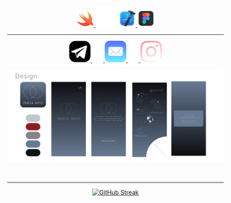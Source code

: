 <div align="center">
  
  <div align="center">
  <a href=https://www.instagram.com/iamkorobitsyn>
    <img src="https://github.com/iamkorobitsyn/iamkorobitsyn/blob/main/swiftIcon.png"
         alt="LinkedIn Badge" title="Instagram" alt="Java" width="40" height="40"/>
</a>

<img src="https://github.com/iamkorobitsyn/iamkorobitsyn/blob/main/headSeparator.png" alt="LinkedIn Badge" title="Instagram" alt="Java" width="50" height="50"/> 
</a>
<a href=https://www.instagram.com/iamkorobitsyn>
    <img src="https://github.com/iamkorobitsyn/iamkorobitsyn/blob/main/xcodeIcon.png"
         alt="LinkedIn Badge" title="Instagram" alt="Java" width="40" height="40"/>
</a>
<a href=https://www.instagram.com/iamkorobitsyn>
   <img src="https://github.com/iamkorobitsyn/iamkorobitsyn/blob/main/figmaIcon.png"
        alt="LinkedIn Badge" title="Instagram" alt="Java" width="40" height="40"/>
  
---
  
</div>

<div align="center">
  <a href=https://www.instagram.com/iamkorobitsyn>
    <img src="https://github.com/iamkorobitsyn/iamkorobitsyn/blob/main/telegramIcon.png"
         alt="LinkedIn Badge" title="Instagram" alt="Java" width="50" height="50"/>
  </a>
  
  <a href=https://www.instagram.com/iamkorobitsyn>
    <img src="https://github.com/iamkorobitsyn/iamkorobitsyn/blob/main/socialSeparator.png"
         alt="LinkedIn Badge" title="Instagram" alt="Java" width="25" height="50"/>
  </a>
   <a href=https://www.instagram.com/iamkorobitsyn>
    <img src="https://github.com/iamkorobitsyn/iamkorobitsyn/blob/main/mailIcon.png"
         alt="LinkedIn Badge" title="Instagram" alt="Java" width="50" height="50"/>
  </a>
  
  <a href=https://www.instagram.com/iamkorobitsyn>
    <img src="https://github.com/iamkorobitsyn/iamkorobitsyn/blob/main/socialSeparator.png"
         alt="LinkedIn Badge" title="Instagram" alt="Java" width="25" height="50"/>
  </a>
   <a href=https://www.instagram.com/iamkorobitsyn>
    <img src="https://github.com/iamkorobitsyn/iamkorobitsyn/blob/main/istagramIcon.png"
         alt="LinkedIn Badge" title="Instagram" alt="Java" width="50" height="50"/>
  </a>
</div>



</pre>



<div id="header" align="center">



![Image alt](https://github.com/iamkorobitsyn/iamkorobitsyn/blob/main/Design.png)
  
  <img src="https://komarev.com/ghpvc/?username=iamkorobok-github-username&style=flat-square&color=blue" alt=""/>
</div>

<div align="center">

</div>

---

<div id="header" align="center">


[![GitHub Streak](https://github-readme-streak-stats.herokuapp.com/?user=iamkorobitsyn)](https://git.io/streak-stats)


</div>

